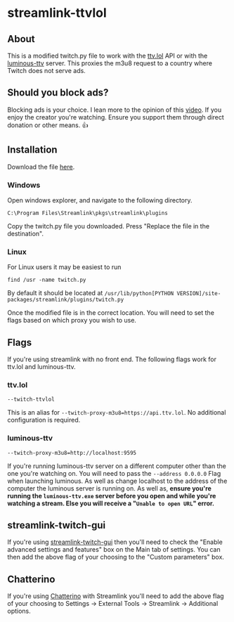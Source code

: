 # streamlink-ttvlol
## About
This is a modified twitch.py file to work with the [ttv.lol](https://github.com/TTV-LOL/extensions) API or with the [luminous-ttv](https://github.com/AlyoshaVasilieva/luminous-ttv) server. This proxies the m3u8 request to a country where Twitch does not serve ads.

## Should you block ads?
Blocking ads is your choice. I lean more to the opinion of this [video](https://youtu.be/oV3s_sESnmE). If you enjoy the creator you're watching. Ensure you support them through direct donation or other means. 👍

## Installation

Download the file [here](https://github.com/2bc4/streamlink-ttvlol/releases/latest/download/twitch.py). 
### Windows
Open windows explorer, and navigate to the following directory.
```
C:\Program Files\Streamlink\pkgs\streamlink\plugins
```
Copy the twitch.py file you downloaded. Press "Replace the file in the destination".
### Linux
For Linux users it may be easiest to run 
```
find /usr -name twitch.py 
```
By default it should be located at `/usr/lib/python[PYTHON VERSION]/site-packages/streamlink/plugins/twitch.py`

Once the modified file is in the correct location. You will need to set the flags based on which proxy you wish to use. 

## Flags
If you're using streamlink with no front end. The following flags work for ttv.lol and luminous-ttv.
### ttv.lol
```
--twitch-ttvlol
```
This is an alias for `--twitch-proxy-m3u8=https://api.ttv.lol`. No additional configuration is required.
### luminous-ttv
```
--twitch-proxy-m3u8=http://localhost:9595
```
If you're running luminous-ttv server on a different computer other than the one you're watching on. You will need to pass the ```--address 0.0.0.0``` Flag when launching luminous. As well as change localhost to the address of the computer the luminous server is running on. As well as, **ensure you're running the ```luminous-ttv.exe``` server before you open and while you're watching a stream. Else you will receive a "```Unable to open URL```" error.** 

## streamlink-twitch-gui
If you're using [streamlink-twitch-gui](https://github.com/streamlink/streamlink-twitch-gui) then you'll need to check the "Enable advanced settings and features" box on the Main tab of settings. You can then add the above flag of your choosing to the "Custom parameters" box.

## Chatterino
If you're using [Chatterino](https://github.com/Chatterino/chatterino2) with Streamlink you'll need to add the above flag of your choosing to Settings -> External Tools -> Streamlink -> Additional options.
